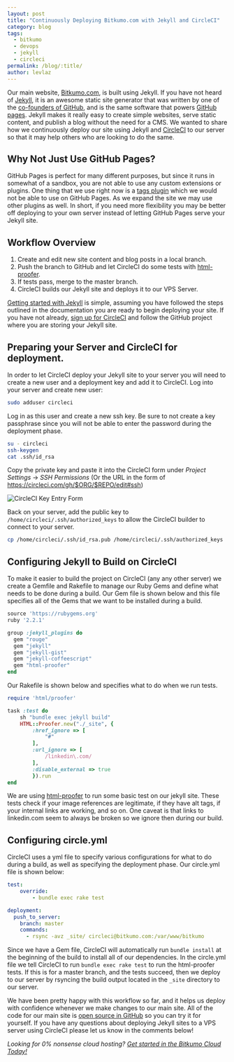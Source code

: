 ```yaml
---
layout: post
title: "Continuously Deploying Bitkumo.com with Jekyll and CircleCI"
category: blog
tags:
  - bitkumo
  - devops
  - jekyll
  - circleci
permalink: /blog/:title/
author: levlaz
---
```


Our main website, [Bitkumo.com](https://bitkumo.com), is built using Jekyll. If you have not heard of [Jekyll](https://jekyllrb.com/), it is an awesome static site generator that was written by one of the [co-founders of GitHub](http://tom.preston-werner.com/2008/11/17/blogging-like-a-hacker.html), and is the same software that powers [GitHub pages](https://pages.github.com/). Jekyll makes it really easy to create simple websites, serve static content, and publish a blog without the need for a CMS. We wanted to share how we continuously deploy our site using Jekyll and [CircleCI](https://circeci.com) to our server so that it may help others who are looking to do the same. 

## Why Not Just Use GitHub Pages?

GitHub Pages is perfect for many different purposes, but since it runs in somewhat of a sandbox, you are not able to use any custom extensions or plugins. One thing that we use right now is a [tags plugin](https://github.com/bitkumo/bitkumo-website/blob/master/_plugins/_tag_gen.rb) which we would not be able to use on GitHub Pages. As we expand the site we may use other plugins as well. In short, if you need more flexibility you may be better off deploying to your own server instead of letting GitHub Pages serve your Jekyll site. 

## Workflow Overview

1. Create and edit new site content and blog posts in a local branch. 
2. Push the branch to GitHub and let CircleCI do some tests with [html-proofer](https://github.com/gjtorikian/html-proofer).
3. If tests pass, merge to the master branch. 
4. CircleCI builds our Jekyll site and deploys it to our VPS Server. 

[Getting started with Jekyll](http://jekyllrb.com/docs/quickstart/) is simple, assuming you have followed the steps outlined in the documentation you are ready to begin deploying your site. If you have not already, [sign up for CircleCI](https://circleci.com/docs/getting-started) and follow the GitHub project where you are storing your Jekyll site. 

## Preparing your Server and CircleCI for deployment.  

In order to let CircleCI deploy your Jekyll site to your server you will need to create a new user and a deployment key and add it to CircleCI. Log into your server and create new user: 

```bash
sudo adduser circleci 
```

Log in as this user and create a new ssh key. Be sure to not create a key passphrase since you will not be able to enter the password during the deployment phase. 

```bash
su - circleci 
ssh-keygen 
cat .ssh/id_rsa 
```

Copy the private key and paste it into the CircleCI form under *Project Settings* -> *SSH Permissions* (Or the URL in the form of https://circleci.com/gh/$ORG/$REPO/edit#ssh)

<img src="circlci_img" alt="CircleCI Key Entry Form"></img>

Back on your server, add the public key to `/home/circleci/.ssh/authorized_keys` to allow the CircleCI builder to connect to your server. 

```bash
cp /home/circleci/.ssh/id_rsa.pub /home/circleci/.ssh/authorized_keys 
```

## Configuring Jekyll to Build on CircleCI 

To make it easier to build the project on CircleCI (any any other server) we create a Gemfile and Rakefile to manage our Ruby Gems and define what needs to be done during a build. Our Gem file is shown below and this file specifies all of the Gems that we want to be installed during a build. 

```ruby
source 'https://rubygems.org'
ruby '2.2.1'

group :jekyll_plugins do
  gem "rouge"
  gem "jekyll"
  gem "jekyll-gist"
  gem "jekyll-coffeescript"
  gem "html-proofer"
end
```

Our Rakefile is shown below and specifies what to do when we run tests. 

```ruby
require 'html/proofer'

task :test do
    sh "bundle exec jekyll build"
    HTML::Proofer.new("./_site", {
        :href_ignore => [
            "#"
        ],
        :url_ignore => [
            /linkedin\.com/
        ],
        :disable_external => true
        }).run
end
```

We are using [html-proofer](https://github.com/gjtorikian/html-proofer) to run some basic test on our jekyll site. These tests check if your image references are legitimate, if they have alt tags, if your internal links are working, and so on. One caveat is that links to linkedin.com seem to always be broken so we ignore then during our build. 

## Configuring circle.yml 

CircleCI uses a yml file to specify various configurations for what to do during a build, as well as specifying the deployment phase. Our circle.yml file is shown below: 

```yml
test:
    override:
        - bundle exec rake test

deployment:
  push_to_server:
    branch: master
    commands:
      - rsync -avz _site/ circleci@bitkumo.com:/var/www/bitkumo
```

Since we have a Gem file, CircleCI will automatically run `bundle install` at the beginning of the build to install all of our dependencies. In the circle.yml file we tell CircleCI to run `bundle exec rake test` to run the html-proofer tests. If this is for a master branch, and the tests succeed, then we deploy to our server by rsyncing the build output located in the `_site` directory to our server. 

We have been pretty happy with this workflow so far, and it helps us deploy with confidence whenever we make changes to our main site. All of the code for our main site is [open source in GitHub](https://github.com/bitkumo/bitkumo-website) so you can try it for yourself. If you have any questions about deploying Jekyll sites to a VPS server using CircleCI please let us know in the comments below! 

*Looking for 0% nonsense cloud hosting? [Get started in the Bitkumo Cloud Today!](https://app.bitkumo.com/auth/register)*

